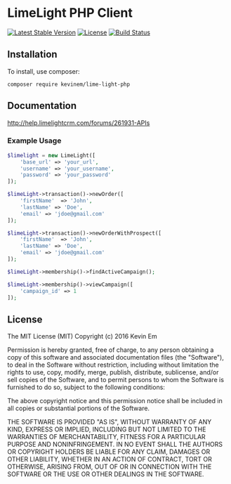 # LimeLight PHP Client

[![Latest Stable Version](https://poser.pugx.org/kevinem/lime-light-php/v/stable?format=flat-square)](https://packagist.org/packages/kevinem/lime-light-php)
[![License](https://poser.pugx.org/kevinem/lime-light-php/license?format=flat-square)](https://packagist.org/packages/kevinem/lime-light-php)
[![Build Status](https://travis-ci.org/kevinem/lime-light-php.svg?branch=master)](https://travis-ci.org/kevinem/lime-light-php)

## Installation

To install, use composer:

```
composer require kevinem/lime-light-php
```

## Documentation

http://help.limelightcrm.com/forums/261931-APIs

### Example Usage

```php
$limelight = new LimeLight([
    'base_url' => 'your_url',
    'username' => 'your_username',
    'password' => 'your_password'
]);

$limeLight->transaction()->newOrder([
    'firstName'  => 'John',
    'lastName' => 'Doe',
    'email' => 'jdoe@gmail.com'
]);

$limeLight->transaction()->newOrderWithProspect([
    'firstName'  => 'John',
    'lastName' => 'Doe',
    'email' => 'jdoe@gmail.com'         
]);

$limeLight->membership()->findActiveCampaign();

$limeLight->membership()->viewCampaign([
    'campaign_id' => 1     
]);

```

## License 

The MIT License (MIT)
Copyright (c) 2016 Kevin Em

Permission is hereby granted, free of charge, to any person obtaining a copy of this software and associated
documentation files (the "Software"), to deal in the Software without restriction, including without limitation
the rights to use, copy, modify, merge, publish, distribute, sublicense, and/or sell copies of the Software,
and to permit persons to whom the Software is furnished to do so, subject to the following conditions:

The above copyright notice and this permission notice shall be included in all copies or substantial portions of
the Software.

THE SOFTWARE IS PROVIDED "AS IS", WITHOUT WARRANTY OF ANY KIND, EXPRESS OR IMPLIED, INCLUDING BUT NOT LIMITED
TO THE WARRANTIES OF MERCHANTABILITY, FITNESS FOR A PARTICULAR PURPOSE AND NONINFRINGEMENT. IN NO EVENT SHALL
THE AUTHORS OR COPYRIGHT HOLDERS BE LIABLE FOR ANY CLAIM, DAMAGES OR OTHER LIABILITY, WHETHER IN AN ACTION OF
CONTRACT, TORT OR OTHERWISE, ARISING FROM, OUT OF OR IN CONNECTION WITH THE SOFTWARE OR THE USE OR OTHER DEALINGS
IN THE SOFTWARE.
